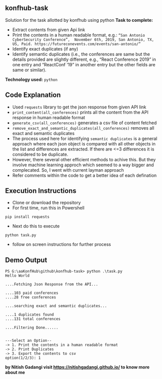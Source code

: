 
## konfhub-task
Solution for the task allotted by konfhub using python
**Task to complete:** 
* Extract contents from given Api link
* Print the contents in a human readable format, e.g.: `“San Antonio CyberSecurity Conference”,  November 6th, 2019, San Antonio, TX, US, Paid. https://futureconevents.com/events/san-antonio/”` 
* Identify exact duplicates (if any)
* Identify semantic duplicates (i.e., the conferences are same but the details provided are slightly different, e.g., “React Conference 2019” in one entry and “ReactConf ‘19” in another entry but the other fields are same or similar). 

**Technology used:** `python`

## Code Explanation

 - Used `requests` library to get the json response from given API link
 - `print_content(all_conferences)` prints all the content from the API response in human readable format
 - `generate_csv(all_conferences)` generates a csv file of content fetched
 - `remove_exact_and_semantic_duplicates(all_conferences)` removes all exact and semantic duplicates
 - The process used here for identifying `semantic duplicates` is a general approach where each json object is compared with all other objects in the list and differences are extracted. If there are <=3 differences it is considered to be duplicate.
 - However, there several other efficient methods to achive this. But they involve machine learning approch which seemed to a way bigger and complecated. So, I went with current layman approach
 - Refer comments within the code to get a better idea of each defination

## Execution Instructions
- Clone or download the repository
- For first time, run this in Powershell
```
pip install requests
```
- Next do this to execute
```
python task.py
```
- follow on screen instructions for further process

## Demo Output

    PS G:\aaKonfHub\github\konfhub-task> python .\task.py
    Hello World
    
    ....Fetching Json Response from the API...
    
    ....103 paid conferences
    ....28 free conferences
    
    ....searching exact and semantic duplicates...
    
    ....1 duplicates found
    ....131 total conferences
    
    ....Filtering Done......
    
    
    ---Select an Option--
    -> 1. Print the contents in a human readable format
    -> 2. Print Duplicates
    -> 3. Export the contents to csv
    option(1/2/3): 1





**by Nitish  Gadangi visit https://nitishgadangi.github.io/ to know more about me**
